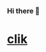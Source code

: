 ### Hi there 👋

<!--
**habibulwildan/habibulwildan** is a ✨ _special_ ✨ repository because its `README.md` (this file) appears on your GitHub profile.

Here are some ideas to get you started:

- 🔭 I’m currently working on ...
- 🌱 I’m currently learning ...
- 👯 I’m looking to collaborate on ...
- 🤔 I’m looking for help with ...
- 💬 Ask me about ...
- 📫 How to reach me: ...
- 😄 Pronouns: ...
- ⚡ Fun fact: ...
-->
<body>
  <div>
    <h1><a href="https://b05dpw.hbibul123.repl.co">clik</a></h1>
  </div>
</body>
